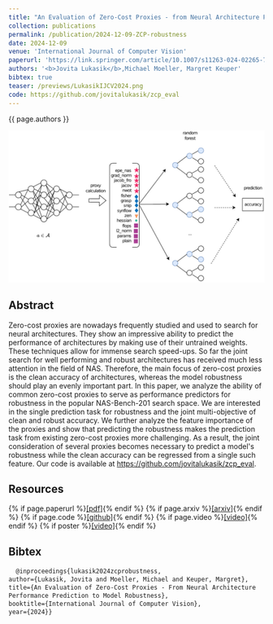 ```yaml
---
title: "An Evaluation of Zero-Cost Proxies - from Neural Architecture Performance to Model Robustness"
collection: publications
permalink: /publication/2024-12-09-ZCP-robustness
date: 2024-12-09
venue: 'International Journal of Computer Vision'
paperurl: 'https://link.springer.com/article/10.1007/s11263-024-02265-7?utm_source=rct_congratemailt&utm_medium=email&utm_campaign=oa_20241209&utm_content=10.1007%2Fs11263-024-02265-7'
authors: '<b>Jovita Lukasik</b>,Michael Moeller, Margret Keuper'
bibtex: true
teaser: /previews/LukasikIJCV2024.png
code: https://github.com/jovitalukasik/zcp_eval
---
```

{{ page.authors }}

<img class="pub_teaser" src="../images/previews/LukasikIJCV2024.png" alt="Teaser Image" title="teaser" />

## Abstract 

Zero-cost proxies are nowadays frequently studied and used to search for neural architectures. They show an impressive ability to predict the performance of architectures by making use of their untrained weights. These techniques allow for immense search speed-ups. So far the joint search for well performing and robust architectures has received much less attention in the field of NAS. Therefore, the main focus of zero-cost proxies is the clean accuracy of architectures, whereas the model robustness should play an evenly important part. In this paper, we analyze the ability of common zero-cost proxies to serve as performance predictors for robustness in the popular NAS-Bench-201 search space. We are interested in the single prediction task for robustness and the joint multi-objective of clean and robust accuracy. We further analyze the feature importance of the proxies and show that predicting the robustness makes the prediction task from existing zero-cost proxies more challenging. As a result, the joint consideration of several proxies becomes necessary to predict a model's robustness while the clean accuracy can be regressed from a single such feature. Our code is available at https://github.com/jovitalukasik/zcp_eval.


## Resources

{% if page.paperurl %}<a href=" {{ page.paperurl }} ">[pdf]</a>{% endif %} {% if page.arxiv %}<a href=" {{ page.arxiv }} ">[arxiv]</a>{% endif %} {% if page.code %}<a href=" {{ page.code }} ">[github]</a>{% endif %} {% if page.video %}<a href=" {{ page.video }} ">[video]</a>{% endif %} {% if poster %}<a href=" {{ page.poster }} ">[video]</a>{% endif %}

## Bibtex 

      @inproceedings{lukasik2024zcprobustness,
	author={Lukasik, Jovita and Moeller, Michael and Keuper, Margret},
	title={An Evaluation of Zero-Cost Proxies - From Neural Architecture Performance Prediction to Model Robustness},
	booktitle={International Journal of Computer Vision},
	year={2024}}



